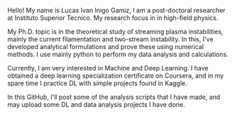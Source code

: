 Hello! My name is Lucas Ivan Inigo Gamiz, I am a post-doctoral researcher at Instituto Superior Tecnico. My research focus in in high-field physics. 

My Ph.D. topic is in the theoretical study of streaming plasma instabilities, mainly the current filamentation and two-stream instability. In this, 
I've developed analytical formulations and prove these using numerical methods. I use mainly python to perform my data analysis and calculations.

Currently, I am very interested in Machine and Deep Learning. I have obtained a deep learning specialization certificate on Coursera, and in my spare time
I practice DL with simple projects found in Kaggle. 

In this GitHub, I'll post some of the analysis scripts that I have made, and may upload some DL and data analysis projects I have done. 
